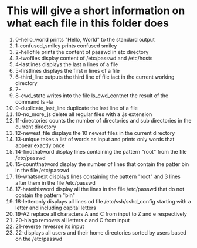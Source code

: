 # This will give a short information on what each file in this folder does
1) 0-hello_world prints "Hello, World" to the standard output
2) 1-confused_smiley prints confused smiley
3) 2-hellofile prints the content of passwd in etc directory
4) 3-twofiles display content of /etc/passwd and /etc/hosts
5) 4-lastlines displays the last n lines of a file
6) 5-firstlines displays the first n lines of a file
7) 6-third_line outputs the third line of file iact in the current working directory
8) 7-
9) 8-cwd_state writes into the file ls_cwd_contnet the result of the command ls -la
10) 9-duplicate_last_line duplicate the last line of a file
11) 10-no_more_js delete all regular files with a .js extension
12) 11-directories counts the number of directories and sub directories in the current directory
13) 12-newest_file displays the 10 newest files in the current directory
14) 13-unique takes a list of words as input and prints only words that appear exactly once
15) 14-findthatword display lines containing the pattern "root" from the file /etc/passwd
16) 15-countthatword display the number of lines that contain the patter bin in the file /etc/passwd
17) 16-whatsnext displays lines containing the pattern "root" and 3 lines after them in the file /etc/passwd
18) 17-hatethisword display all the lines in the file /etc/passwd that do not contain the pattern "bin"
19) 18-letteronly displays all lines od file /etc/ssh/sshd_config starting with a letter and including capital letters
20) 19-AZ replace all characters A and C from input to Z and e respectively
21) 20-hiago removes all letters c and C from input
22) 21-reverse revesrse its input
23) 22-displays all users and their home directories sorted by users based on the /etc/passwd
